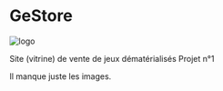 # GeStore
![logo](https://repository-images.githubusercontent.com/246244584/d2ffba00-62ec-11ea-817d-590c7b8bc0c0)



Site (vitrine) de vente de jeux dématérialisés Projet n°1

Il manque juste les images.
